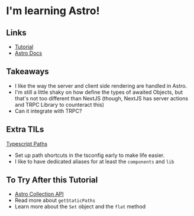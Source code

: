 # I'm learning Astro!

## Links

- [Tutorial](https://github.com/coding-in-public/astro-blog-tutorial)
- [Astro Docs](https://docs.astro.build/en/getting-started/)

## Takeaways

- I like the way the server and client side rendering are handled in Astro.
- I'm still a little shaky on how define the types of awaited Objects, but that's not too different than NextJS (though, NextJS has server actions and TRPC Library to counteract this)
- Can it integrate with TRPC?

## Extra TILs

[Typescript Paths](https://www.typescriptlang.org/tsconfig/#paths)

- Set up path shortcuts in the tsconfig early to make life easier.
- I like to have dedicated aliases for at least the `components` and `lib`

## To Try After this Tutorial

- [Astro Collection API](https://docs.astro.build/en/guides/content-collections/)
- Read more about `getStaticPaths`
- Learn more about the `Set` object and the `flat` method
